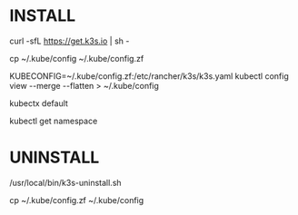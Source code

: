 # INSTALL

curl -sfL https://get.k3s.io | sh - 

cp ~/.kube/config ~/.kube/config.zf

KUBECONFIG=~/.kube/config.zf:/etc/rancher/k3s/k3s.yaml kubectl config view --merge --flatten > ~/.kube/config

kubectx default

kubectl get namespace

# UNINSTALL

/usr/local/bin/k3s-uninstall.sh

 cp ~/.kube/config.zf ~/.kube/config
